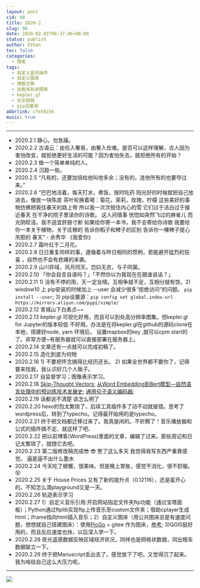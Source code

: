 ```yaml
---
layout: post
cid: 98
title: 2020-2
slug: 98
date: 2020-02-01T06:37:46+00:00
status: publish
author: Ethan
toc: false
categories:
  - 随笔
tags:
  - 自定义音乐插件
  - 自定义图床
  - 博客迁移
  - 出租车轨迹探索
  - kepler.gl
  - 论文投稿
  - pip设置源
abbrlink: cfe56156
music: true
---
```



> 


<!--more-->



<meting-js
	server="netease"
	type="song"
	id="1383927243">
</meting-js>


---

- 2020.2.1 静心。勿急躁。
- 2020.2.2 古语云：由俭入奢易，由奢入俭难。是否可以这样理解，古人因为害怕改变，就拒绝更好生活的可能？因为害怕失去，就拒绝所有的开始？
- 2020.2.3 做一个简单单纯的人。
- 2020.2.4 沉稳一些。
- 2020.2.5 “凡有的，还要加倍给他叫他多余；没有的，连他所有的也要夺过来。”
- 2020.2.6 “巴巴地活着，每天打水，煮饭，按时吃药 阳光好的时候就把自己放进去，像放一块陈皮 茶叶轮换着喝：菊花，茉莉，玫瑰，柠檬 这些美好的事物仿佛把我往春天的路上带 所以我一次次按住内心的雪 它们过于洁白过于接近春天 在干净的院子里读你的诗歌。 这人间情事 恍惚如突然飞过的麻雀儿 而光阴皎洁。我不适宜肝肠寸断 如果给你寄一本书，我不会寄给你诗歌 我要给你一本关于植物，关于庄稼的 告诉你稻子和稗子的区别 告诉你一棵稗子提心吊胆的 春天” - 余秀华 《我爱你》
- 2020.2.7 霜叶红于二月花。
- 2020.2.8 日日重复同样的事，遵循着与昨日相同的惯例，若能避开猛烈的狂喜 ，自然也不会有悲痛的来袭。
- 2020.2.9 山川异域，风月同天。岂曰无衣，与子同裳。
- 2020.2.10 「你会自言自语吗？」「不然你以为我现在在跟谁说话？」
- 2020.2.11 1) 没有不停的雨，天一定会晴。互相争就不足，互相分就有馀。2) window10 上 pip安装的时候加上 --user 会减少很多“拒绝访问”的问题。 `pip install --user`; 3) pip设置源：`pip config set global.index-url https://mirrors.aliyun.com/pypi/simple/`
- 2020.2.12 青城山下白素贞~~
- 2020.2.13 kepler.gl 可视化好用，而且可以到处高分辨率图集。但kepler.gl for Jupyter的版本较低 不好用。办法是在将kepler.gl在github的源码clone在本地，搭建好node, yarn 环境后， 设置mapbox的key ,就可以cpm start的了。非常方便~有服务器就可以直接部署在服务器上。
- 2020.2.14 文章还有一点就可以完成初稿了。
- 2020.2.15 造化到底为何物
- 2020.2.16 1) 不要把怀念搞得比经历还长。 2) 如果全世界都不要你了，记得要来找我，我认识好几个人贩子。
- 2020.2.17 自监督学习；图像表示学习。
- 2020.2.18 [Skip-Thought Vectors](https://github.com/llhthinker/NLP-Papers/blob/master/distributed%20representations/sentence-embedding/note.md#skip-thought-vectors); [从Word Embedding到Bert模型—自然语言处理中的预训练技术发展史](https://zhuanlan.zhihu.com/p/49271699); [通用句子语义编码器](https://www.jiqizhixin.com/articles/google-advances-in-semantic-textual-similarity);
- 2020.2.19 话都说不清楚 该怎么明了
- 2020.2.20 hexo的包太繁琐了，后续工具插件多了动不动就报错。思考了wordpress后，转到了typecho。记得最开始用的是typecho。
- 2020.2.21 终于把文档都迁移过来了。我真是闲的。不折腾了！音乐播放器和公式的插件搞不定、就这样了吧、
- 2020.2.22 把以前博客(WordPress)里面的文章，编辑了过来。那些周记和日记太繁琐了，就随它去吧。
- 2020.2.23 第二版修改稿完成:sunglasses: :sunglasses: 憋了这么多天 我觉得我写东西严重靠感觉。 逼是逼不出什么墨水
- 2020.2.24 今天吃了螃蟹，很美味。但是晚上胃胀，感觉不消化，很不舒服。:dizzy_face:
- 2020.2.25 关于 House Prices 又有了新的提升点（0.12116），还是蛮开心的。不知怎么滴playground又是一天。
- 2020.2.26 轨迹表示学习
- 2020.2.27 1）自定义音乐引用:开启网站指定文件夹ftp功能（通过宝塔面板）；Python通过ftplib实现ftp上传音乐至custom文件夹；借助cplayer生成html；iframe指向html插入音乐；2）自定义图床（用公共图床总是有速度问题，想想就自己搭建图床）：使用[PicGo](https://github.com/lizhuangs/picgo-plugin-gitee-uploader#readme) + gitee 作为图床，[参考](https://www.jianshu.com/p/b69950a49ae2); 3)QGIS挺好用的，而且反应速度也快，以后深入学一下。
- 2020.2.28 夜光遥感数据反映区域经济状况，同样也是网格状数据，同出租车数据联立一下。
- 2020.2.29 终于把Manuscript丢出去了。感觉放下了吧，又觉得沉了起来。我为啥给自己这么大压力呢。

***

![](https://s2.ax1x.com/2020/02/22/3MAH39.md.jpg)

